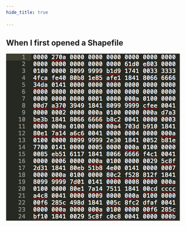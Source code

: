 ```yaml
---
hide_title: true

---
```


## When I first opened a Shapefile

![Shapefile screenshot](images/shapefile.png)